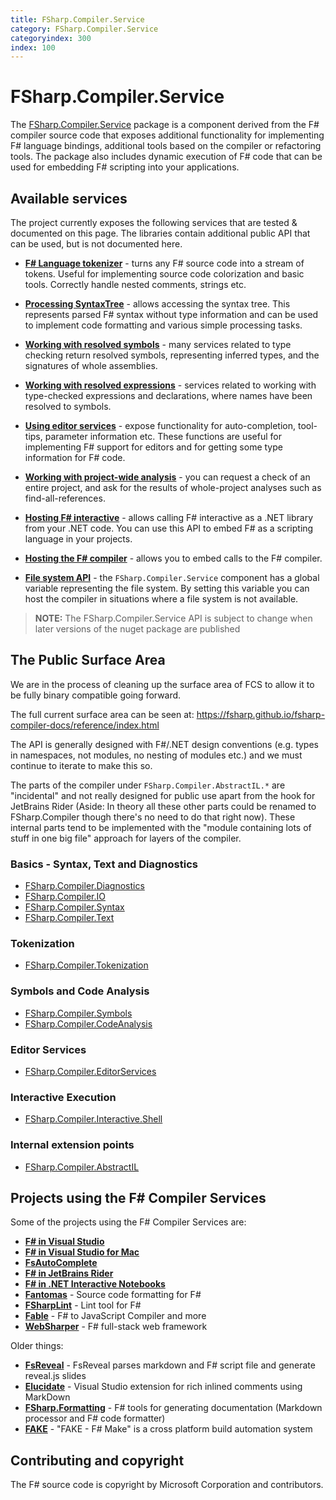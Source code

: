 ```yaml
---
title: FSharp.Compiler.Service
category: FSharp.Compiler.Service
categoryindex: 300
index: 100
---
```

# FSharp.Compiler.Service

The [FSharp.Compiler.Service](https://www.nuget.org/packages/FSharp.Compiler.Service) package is a component derived from the F# compiler source code that
exposes additional functionality for implementing F# language bindings, additional
tools based on the compiler or refactoring tools. The package also includes
dynamic execution of F# code that can be used for embedding F# scripting into your applications.

## Available services

The project currently exposes the following services that are tested & documented on this page.
The libraries contain additional public API that can be used, but is not documented here.

* [**F# Language tokenizer**](tokenizer.html) - turns any F# source code into a stream of tokens.
  Useful for implementing source code colorization and basic tools. Correctly handle nested
  comments, strings etc.

* [**Processing SyntaxTree**](untypedtree.html) - allows accessing the syntax tree.
  This represents parsed F# syntax without type information and can be used to implement code formatting
  and various simple processing tasks.

* [**Working with resolved symbols**](symbols.html) - many services related to type checking
  return resolved symbols, representing inferred types, and the signatures of whole assemblies.

* [**Working with resolved expressions**](typedtree.html) - services related to working with
  type-checked expressions and declarations, where names have been resolved to symbols.

* [**Using editor services**](editor.html) - expose functionality for auto-completion, tool-tips,
  parameter information etc. These functions are useful for implementing F# support for editors
  and for getting some type information for F# code.

* [**Working with project-wide analysis**](project.html) - you can request a check of
  an entire project, and ask for the results of whole-project analyses such as find-all-references.

* [**Hosting F# interactive**](interactive.html) - allows calling F# interactive as a .NET library
  from your .NET code. You can use this API to embed F# as a scripting language in your projects.

* [**Hosting the F# compiler**](compiler.html) - allows you to embed calls to the F# compiler.

* [**File system API**](filesystem.html) - the `FSharp.Compiler.Service` component has a global variable
  representing the file system. By setting this variable you can host the compiler in situations where a file system
  is not available.

> **NOTE:** The FSharp.Compiler.Service API is subject to change when later versions of the nuget package are published

## The Public Surface Area

We are in the process of cleaning up the surface area of FCS to allow it to be fully binary compatible going forward.

The full current surface area can be seen at: https://fsharp.github.io/fsharp-compiler-docs/reference/index.html

The API is generally designed with F#/.NET design conventions (e.g. types in namespaces, not modules, no nesting of modules etc.) and we must continue to iterate to make this so.

The parts of the compiler under `FSharp.Compiler.AbstractIL.*` are "incidental" and not really designed for public use apart from the hook for JetBrains Rider (Aside: In theory all these other parts could be renamed to FSharp.Compiler though there's no need to do that right now).   These internal parts tend to be implemented with the "module containing lots of stuff in one big file" approach for layers of the compiler.

### Basics - Syntax, Text and Diagnostics

* [FSharp.Compiler.Diagnostics](reference/fsharp-compiler-diagnostics.html)
* [FSharp.Compiler.IO](reference/fsharp-compiler-io.html)
* [FSharp.Compiler.Syntax](reference/fsharp-compiler-syntax.html)
* [FSharp.Compiler.Text](reference/fsharp-compiler-text.html)

### Tokenization

* [FSharp.Compiler.Tokenization](reference/fsharp-compiler-tokenization.html)

### Symbols and Code Analysis

* [FSharp.Compiler.Symbols](reference/fsharp-compiler-symbols.html)
* [FSharp.Compiler.CodeAnalysis](reference/fsharp-compiler-codeanalysis.html)

### Editor Services

* [FSharp.Compiler.EditorServices](reference/fsharp-compiler-editorservices.html)

### Interactive Execution

* [FSharp.Compiler.Interactive.Shell](reference/fsharp-compiler-interactive-shell.html)

### Internal extension points

* [FSharp.Compiler.AbstractIL](reference/fsharp-compiler-abstractil.html)

## Projects using the F# Compiler Services

Some of the projects using the F# Compiler Services are:

* [**F# in Visual Studio**](https://github.com/dotnet/fsharp/)
* [**F# in Visual Studio for Mac**](https://github.com/mono/monodevelop/tree/master/main/external/fsharpbinding)
* [**FsAutoComplete**](https://github.com/fsharp/FsAutoComplete)
* [**F# in JetBrains Rider**](https://www.jetbrains.com/help/rider/F_Sharp.html)
* [**F# in .NET Interactive Notebooks**](https://github.com/dotnet/interactive)
* [**Fantomas**](https://github.com/fsprojects/fantomas/) - Source code formatting for F#
* [**FSharpLint**](https://fsprojects.github.io/FSharpLint/) - Lint tool for F#
* [**Fable**](https://fable.io/) - F# to JavaScript Compiler and more
* [**WebSharper**](https://websharper.com/) - F# full-stack web framework

Older things:

* [**FsReveal**](https://fsprojects.github.io/FsReveal/) - FsReveal parses markdown and F# script file and generate reveal.js slides
* [**Elucidate**](https://github.com/rookboom/Elucidate) - Visual Studio extension for rich inlined comments using MarkDown
* [**FSharp.Formatting**](http://fsprojects.github.io/FSharp.Formatting/) - F# tools for generating documentation (Markdown processor and F# code formatter)
* [**FAKE**](https://fsprojects.github.io/FAKE/) - "FAKE - F# Make" is a cross platform build automation system

## Contributing and copyright

The F# source code is copyright by Microsoft Corporation and contributors.
